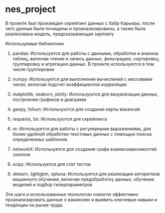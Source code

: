 # nes_project

В проекте был произведен скрейпинг данных с Хабр Карьеры, после чего данные были почищены и проанализированы, а также была реализована модель, предсказывающая зарплату


Используемые библиотеки

1. pandas: Используется для работы с данными, обработки и анализа таблиц, включая чтение и запись данных, фильтрацию, сортировку, группировку и агрегацию данных. В проекте используются в том числе группировки

2. numpy: Используется для выполнения вычислений с массивами чисел, включая подсчет коэффициентов корреляции

3. matplotlib, seaborn, plotly: Используются для визуализации данных, построения графиков и диаграмм

4. geopy, folium: Используются для создания карты вакансий

5. requests, bs: Используются для скрейпинга

6. re: Используется для работы с регулярными выражениями, для более удобной обработки текстовых данных с помощью поиска определенных шаблонов.

7. networkX: Используется для создания графа взаимозависимостей скиллов

8. scipy: Используется для стат тестов

9. sklearn, lightgbm, optuna: Используется для реализации алгоритмов машинного обучения, включая предобработку данных, обучение моделей и подбор гиперпараметров

Эти шаги и использованные технологии помогли эффективно проанализировать данные о вакансиях и выявить ключевые навыки и тенденции на рынке труда.


